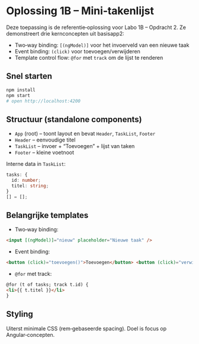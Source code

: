 # Oplossing 1B – Mini‑takenlijst

Deze toepassing is de referentie‑oplossing voor Labo 1B – Opdracht 2. Ze demonstreert drie kernconcepten uit basisapp2:

- Two‑way binding: `[(ngModel)]` voor het invoerveld van een nieuwe taak
- Event binding: `(click)` voor toevoegen/verwijderen
- Template control flow: `@for` met `track` om de lijst te renderen

## Snel starten

```bash
npm install
npm start
# open http://localhost:4200
```

## Structuur (standalone components)

- `App` (root) – toont layout en bevat `Header`, `TaskList`, `Footer`
- `Header` – eenvoudige titel
- `TaskList` – invoer + “Toevoegen” + lijst van taken
- `Footer` – kleine voetnoot

Interne data in `TaskList`:

```ts
tasks: {
  id: number;
  titel: string;
}
[] = [];
```

## Belangrijke templates

- Two‑way binding:

```html
<input [(ngModel)]="nieuw" placeholder="Nieuwe taak" />
```

- Event binding:

```html
<button (click)="toevoegen()">Toevoegen</button> <button (click)="verwijderen(t.id)">x</button>
```

- `@for` met track:

```html
@for (t of tasks; track t.id) {
<li>{{ t.titel }}</li>
}
```

## Styling

Uiterst minimale CSS (rem‑gebaseerde spacing). Doel is focus op Angular‑concepten.
